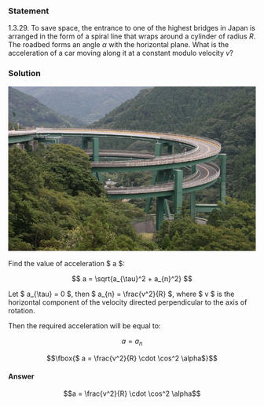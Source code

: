 ###  Statement 

$1.3.29.$ To save space, the entrance to one of the highest bridges in Japan is arranged in the form of a spiral line that wraps around a cylinder of radius $R$. The roadbed forms an angle $\alpha$ with the horizontal plane. What is the acceleration of a car moving along it at a constant modulo velocity $v$? 

### Solution

![ Spiral Bridge in Japan |790x526, 59%](../../img/1.3.29/Bridge.jpg)

Find the value of acceleration $ a $: 

$$ a = \sqrt{a_{\tau}^2 + a_{n}^2} $$ 

Let $ a_{\tau} = 0 $, then $ a_{n} = \frac{v^2}{R} $, where $ v $ is the horizontal component of the velocity directed perpendicular to the axis of rotation. 

Then the required acceleration will be equal to: 

$$ a = a_n $$ 

$$\fbox{$ a = \frac{v^2}{R} \cdot \cos^2 \alpha$}$$ 

#### Answer

$$a = \frac{v^2}{R} \cdot \cos^2 \alpha$$ 
